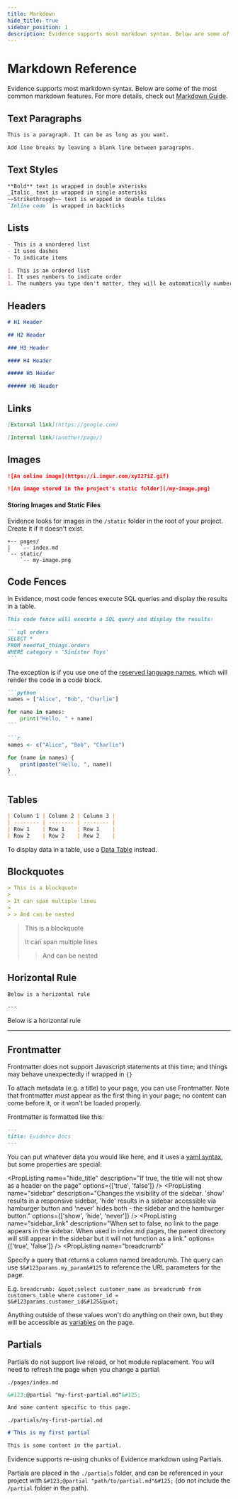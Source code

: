 ```yaml
---
title: Markdown
hide_title: true
sidebar_position: 1
description: Evidence supports most markdown syntax. Below are some of the most common markdown features.
---
```


# Markdown Reference

Evidence supports most markdown syntax. Below are some of the most common markdown features. For more details, check out [Markdown Guide](https://www.markdownguide.org/cheat-sheet/).

## Text Paragraphs

```markdown
This is a paragraph. It can be as long as you want.

Add line breaks by leaving a blank line between paragraphs.
```

## Text Styles

```markdown
**Bold** text is wrapped in double asterisks
_Italic_ text is wrapped in single asterisks
~~Strikethrough~~ text is wrapped in double tildes
`Inline code` is wrapped in backticks
```

## Lists

```markdown
- This is a unordered list
- It uses dashes
- To indicate items

1. This is an ordered list
1. It uses numbers to indicate order
1. The numbers you type don't matter, they will be automatically numbered
```

## Headers

```markdown
# H1 Header

## H2 Header

### H3 Header

#### H4 Header

##### H5 Header

###### H6 Header
```

## Links

```markdown
[External link](https://google.com)

[Internal link](another/page/)
```

## Images

```markdown
![An online image](https://i.imgur.com/xyI27iZ.gif)

![An image stored in the project's static folder](/my-image.png)
```

#### Storing Images and Static Files

Evidence looks for images in the `/static` folder in the root of your project. Create it if it doesn't exist.

```
+-- pages/
|   `-- index.md
`-- static/
    `-- my-image.png
```

## Code Fences

In Evidence, most code fences execute SQL queries and display the results in a table.

````markdown
This code fence will execute a SQL query and display the results:

```sql orders
SELECT *
FROM needful_things.orders
WHERE category = 'Sinister Toys'
```
````

The exception is if you use one of the [reserved language names](https://github.com/evidence-dev/evidence/blob/main/packages/lib/preprocess/src/utils/supportedLanguages.cjs), which will render the code in a code block.

````markdown
```python
names = ["Alice", "Bob", "Charlie"]

for name in names:
    print("Hello, " + name)
```

```r
names <- c("Alice", "Bob", "Charlie")

for (name in names) {
    print(paste("Hello, ", name))
}
```
````

## Tables

```markdown
| Column 1 | Column 2 | Column 3 |
| -------- | -------- | -------- |
| Row 1    | Row 1    | Row 1    |
| Row 2    | Row 2    | Row 2    |
```

To display data in a table, use a [Data Table](/components/data-table) instead.

## Blockquotes

```markdown
> This is a blockquote
>
> It can span multiple lines
>
> > And can be nested
```

> This is a blockquote
>
> It can span multiple lines
>
> > And can be nested


## Horizontal Rule

```markdown
Below is a horizontal rule

---
```

Below is a horizontal rule

---

## Frontmatter

<Alert status=warning>

Frontmatter does not support Javascript statements at this time; and things may behave unexpectedly if wrapped in `{}`

</Alert>

To attach metadata (e.g. a title) to your page, you can use Frontmatter. Note that frontmatter _must_ appear as the first thing in your page; no content can come before it, or it won't be loaded properly.

Frontmatter is formatted like this:

```markdown
---
title: Evidence Docs
---
```

You can put whatever data you would like here, and it uses a [yaml syntax](https://yaml.org/), but some properties are special:

<PropListing
    name="title"
    description="Changes the name of the tab, the title displayed in the sidebar, adds a header to your page, and changes the breadcrumb for the page."
/>
<PropListing
    name="hide_title"
    description="If true, the title will not show as a header on the page"
    options={['true', 'false']}
/>
<PropListing
    name="description"
    description="Is used for search engines"
/>
<PropListing
    name="og"
    description="Changes how your link shows up when shared on things like Slack, Facebook, Twitter, Discord, etc"
/>
<PropListing
    name="og.title"
    description="Changes the title that appears in the embed; if this is not specified, but `title` is, then `title` is used (and vice versa)"
/>
<PropListing
    name="og.description"
    description="Changes the body of the embed"
/>
<PropListing
    name="og.image"
    description="Will appear in the embed if specified, but it is not required."
/>
<PropListing
    name="queries"
    description="References SQL queries stored in the /queries directory."
/>
<PropListing
    name="sidebar"
    description="Changes the visibility of the sidebar. 'show' results in a responsive sidebar, 'hide' results in a sidebar accessible via hamburger button and 'never' hides both - the sidebar and the hamburger button."
    options={['show', 'hide', 'never']}
/>
<PropListing
    name="sidebar_position"
    description="Changes the position of the page in the sidebar. When used in index.md pages, changes the position of their parent in the sidebar."
    options="positive integer"
/>
<PropListing
    name="sidebar_link"
    description="When set to false, no link to the page appears in the sidebar. When used in index.md pages, the parent directory will still appear in the sidebar but it will not function as a link."
    options={['true', 'false']}
/>
<PropListing
    name="breadcrumb"
>

Specify a query that returns a column named breadcrumb. The query can use `$&#123params.my_param&#125` to reference the URL parameters for the page. 

E.g.
`breadcrumb: &quot;select customer_name as breadcrumb from customers_table where customer_id = $&#123params.customer_id&#125&quot;`

</PropListing>

Anything outside of these values won't do anything on their own, but they will be accessible as [variables](/core-concepts/syntax/#expressions) on the page.

## Partials

<Alert status=warning>

Partials do not support live reload, or hot module replacement. You will need to refresh the page when you change a partial.

</Alert>

`./pages/index.md`
```markdown
&#123;@partial "my-first-partial.md"&#125;

And some content specific to this page.
```

`./partials/my-first-partial.md`
```markdown
# This is my first partial

This is some content in the partial.
```

Evidence supports re-using chunks of Evidence markdown using Partials.

Partials are placed in the `./partials` folder, and can be referenced in your project with `&#123;@partial "path/to/partial.md"&#125;` (do not include the `/partial` folder in the path).
